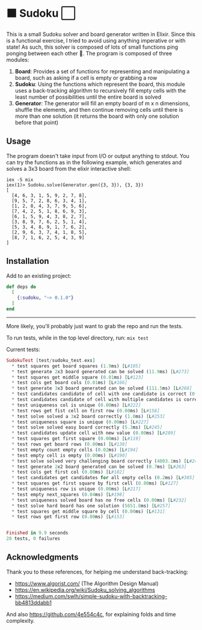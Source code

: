 # ⬛ Sudoku ⬜

This is a small Sudoku solver and board generator written in Elixir.
Since this is a functional exercise, I tried to avoid using anything
imperative or with state! As such, this solver is composed of lots
of small functions ping ponging between each other 🤔. The program is composed of three modules:

1. **Board**: Provides a set of functions for representing and manipulating a board, such
as asking if a cell is empty or grabbing a row
2. **Sudoku**: Using the functions which represent the board, this module uses a back-tracking
algorithm to recursively fill empty cells with the least number of possibilities until
the entire board is solved
3. **Generator**: The generator will fill an empty board of m x n dimensions, shuffle
the elements, and then continue removing cells until there is more than one solution (it 
returns the board with only one solution before that point)

## Usage

The program doesn't take input from I/O or output anything to stdout. You can try the functions
as in the following example, which generates and solves a 3x3 board 
from the elixir interactive shell:

```
iex -S mix
iex(1)> Sudoku.solve(Generator.gen({3, 3}), {3, 3})
[
  [4, 6, 3, 1, 5, 9, 2, 7, 8],
  [9, 5, 7, 2, 8, 6, 3, 4, 1],
  [1, 2, 8, 4, 3, 7, 9, 5, 6],
  [7, 4, 2, 5, 1, 8, 6, 9, 3],
  [6, 1, 5, 9, 4, 3, 8, 2, 7],
  [3, 8, 9, 7, 6, 2, 5, 1, 4],
  [5, 3, 4, 8, 9, 1, 7, 6, 2],
  [2, 9, 6, 3, 7, 4, 1, 8, 5],
  [8, 7, 1, 6, 2, 5, 4, 3, 9]
]
```

## Installation

Add to an existing project:

```elixir
def deps do
  [
    {:sudoku, "~> 0.1.0"}
  ]
end
```

---

More likely, you'll probably just want to grab the repo and run the tests.

To run tests, while in the top level directory, run: ``mix test``

Current tests:

```elixir
SudokuTest [test/sudoku_test.exs]
  * test squares get board squares (1.9ms) [L#105]
  * test generate 2x3 board generated can be solved (11.9ms) [L#273]
  * test squares get middle square (0.01ms) [L#123]
  * test cols get board cols (0.01ms) [L#166]
  * test generate 3x3 board generated can be solved (111.5ms) [L#268]
  * test candidates candidate of cell with one candidate is correct (0.01ms) [L#281]
  * test candidates candidate of cell with multiple candidates is correct (0.02ms) [L#285]
  * test uniqueness col is unique (0.00ms) [L#222]
  * test rows get fist cell on first row (0.00ms) [L#158]
  * test solve solved a 3x2 board correctly (1.0ms) [L#253]
  * test uniqueness square is unique (0.00ms) [L#227]
  * test solve solved easy board correctly (5.3ms) [L#245]
  * test candidates update cell with new value (0.00ms) [L#289]
  * test squares get first square (0.00ms) [L#119]
  * test rows get board rows (0.00ms) [L#138]
  * test empty count empty cells (0.02ms) [L#194]
  * test empty cell is empty (0.00ms) [L#190]
  * test solve solved very challenging board correctly (4003.1ms) [L#249]
  * test generate 2x2 board generated can be solved (0.7ms) [L#263]
  * test cols get first col (0.00ms) [L#182]
  * test candidates get candidates for all empty cells (0.2ms) [L#305]
  * test squares get first square by first cell (0.00ms) [L#127]
  * test uniqueness row is unique (0.00ms) [L#217]
  * test empty next_squares (0.04ms) [L#198]
  * test uniqueness solved board has no free cells (0.00ms) [L#232]
  * test solve hard board has one solution (5651.8ms) [L#257]
  * test squares get middle square by cell (0.00ms) [L#131]
  * test rows get first row (0.00ms) [L#153]


Finished in 9.9 seconds
28 tests, 0 failures
```

## Acknowledgments

Thank you to these references, for helping me understand back-tracking:
- https://www.algorist.com/ (The Algorithm Design Manual)
- https://en.wikipedia.org/wiki/Sudoku_solving_algorithms
- https://medium.com/swlh/simple-sudoku-with-backtracking-bb4813ddabb1

And also https://github.com/4e554c4c, for explaining folds and time complexity. 
